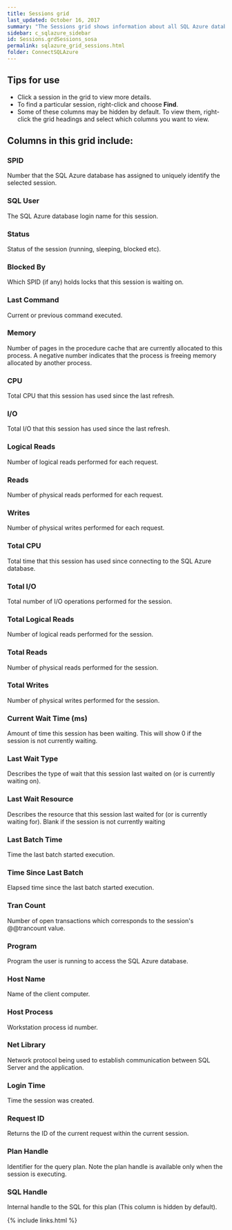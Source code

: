 ```yaml
---
title: Sessions grid
last_updated: October 16, 2017
summary: "The Sessions grid shows information about all SQL Azure database sessions on the SQ Azure database, each row representing a single SQL Server session. Note that many applications will create multiple connections to the SQL Azure database."
sidebar: c_sqlazure_sidebar
id: Sessions.grdSessions_sosa
permalink: sqlazure_grid_sessions.html
folder: ConnectSQLAzure
---
```



## Tips for use

* Click a session in the grid to view more details.
* To find a particular session, right-click and choose **Find**.
* Some of these columns may be hidden by default. To view them, right-click the grid headings and select which columns you want to view.

## Columns in this grid include:

### SPID

Number that the SQL Azure database has assigned to uniquely identify the selected session.

### SQL User

The SQL Azure database login name for this session.

### Status

Status of the session (running, sleeping, blocked etc).

### Blocked By

Which SPID (if any) holds locks that this session is waiting on.

### Last Command

Current or previous command executed.

### Memory

Number of pages in the procedure cache that are currently allocated to this process. A negative number indicates that the process is freeing memory allocated by another process.

### CPU

Total CPU that this session has used since the last refresh.

### I/O

Total I/O that this session has used since the last refresh.

### Logical Reads

Number of logical reads performed for each request.

### Reads

Number of physical reads performed for each request.

### Writes

Number of physical writes performed for each request.

### Total CPU

Total time that this session has used since connecting to the SQL Azure database.

### Total I/O

Total number of I/O operations performed for the session.

### Total Logical Reads

Number of logical reads performed for the session.

### Total Reads

Number of physical reads performed for the session.

### Total Writes

Number of physical writes performed for the session.

### Current Wait Time (ms)

Amount of time this session has been waiting. This will show 0 if the session is not currently waiting.

### Last Wait Type

Describes the type of wait that this session last waited on (or is currently waiting on).

### Last Wait Resource

Describes the resource that this session last waited for (or is currently waiting for). Blank if the session is not currently waiting

### Last Batch Time

Time the last batch started execution.

### Time Since Last Batch

Elapsed time since the last batch started execution.

### Tran Count

Number of open transactions which corresponds to the session's @@trancount value.

### Program

Program the user is running to access the SQL Azure database.

### Host Name

Name of the client computer.

### Host Process

Workstation process id number.

### Net Library

Network protocol being used to establish communication between SQL Server and the application.

### Login Time

Time the session was created.

### Request ID

Returns the ID of the current request within the current session.

### Plan Handle

Identifier for the query plan. Note the plan handle is available only when the session is executing.

### SQL Handle

Internal handle to the SQL for this plan (This column is hidden by default).






{% include links.html %}
